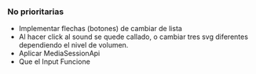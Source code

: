 
### No prioritarias
- Implementar flechas (botones) de cambiar de lista
- Al hacer click al sound se quede callado, o cambiar tres svg diferentes dependiendo el nivel de volumen.
- Aplicar MediaSessionApi
- Que el Input Funcione

